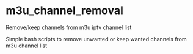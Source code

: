 # m3u_channel_removal
Remove/keep channels from m3u iptv channel list


Simple bash scripts to remove unwanted or keep wanted channels from m3u channel list 
